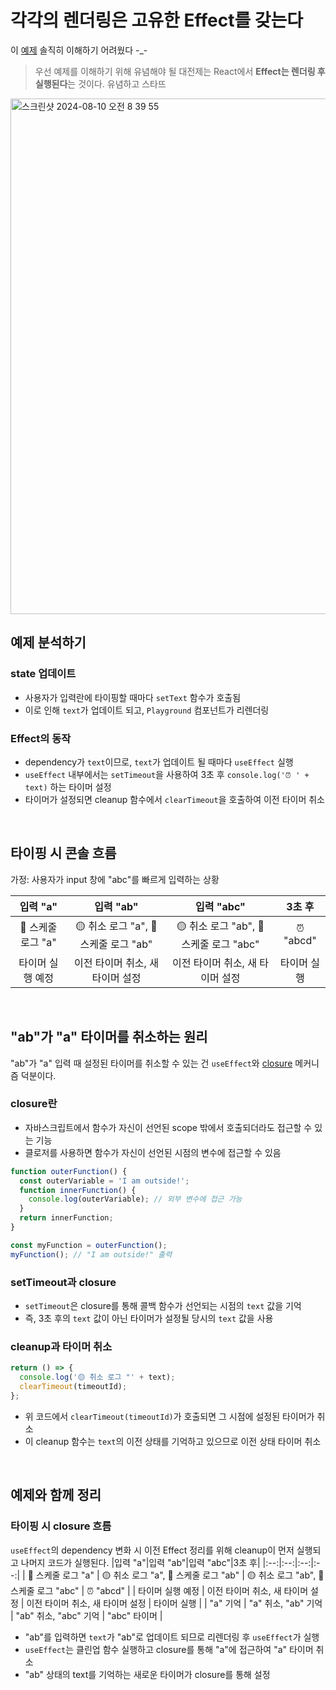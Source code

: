 # 각각의 렌더링은 고유한 Effect를 갖는다
이 [예제](https://codesandbox.io/s/vlrxty?file=/src/App.js&utm_medium=sandpack) 솔직히 이해하기 어려웠다 -_-
> 우선 예제를 이해하기 위해 유념해야 될 대전제는 React에서 **Effect는 렌더링 후 실행된다**는 것이다. 유념하고 스타뜨

<img width="825" alt="스크린샷 2024-08-10 오전 8 39 55" src="https://github.com/user-attachments/assets/95ff9752-8ba9-4902-b06e-089508eedca8">

## 예제 분석하기
### state 업데이트
- 사용자가 입력란에 타이핑할 때마다 `setText` 함수가 호출됨
- 이로 인해 `text`가 업데이트 되고, `Playground` 컴포넌트가 리렌더링
### Effect의 동작
- dependency가 `text`이므로, `text`가 업데이트 될 때마다 `useEffect` 실행
- `useEffect` 내부에서는 `setTimeout`을 사용하여 3초 후 `console.log('⏰ ' + text)` 하는 타이머 설정
- 타이머가 설정되면 cleanup 함수에서 `clearTimeout`을 호출하여 이전 타이머 취소

<br />

## 타이핑 시 콘솔 흐름
가정: 사용자가 input 창에 "abc"를 빠르게 입력하는 상황

|입력 "a"|입력 "ab"|입력 "abc"|3초 후|
|:--:|:--:|:--:|:--:|
| 🔵 스케줄 로그 "a" | 🟡 취소 로그 "a", 🔵 스케줄 로그 "ab" | 🟡 취소 로그 "ab", 🔵 스케줄 로그 "abc" | ⏰ "abcd" |
| 타이머 실행 예정 | 이전 타이머 취소, 새 타이머 설정 | 이전 타이머 취소, 새 타이머 설정 | 타이머 실행 |

<br />

## "ab"가 "a" 타이머를 취소하는 원리
"ab"가 "a" 입력 때 설정된 타이머를 취소할 수 있는 건 `useEffect`와 [closure](https://developer.mozilla.org/en-US/docs/Web/JavaScript/Closures) 메커니즘 덕분이다.
### closure란
- 자바스크립트에서 함수가 자신이 선언된 scope 밖에서 호출되더라도 접근할 수 있는 기능
- 클로저를 사용하면 함수가 자신이 선언된 시점의 변수에 접근할 수 있음
```javascript
function outerFunction() {
  const outerVariable = 'I am outside!';
  function innerFunction() {
    console.log(outerVariable); // 외부 변수에 접근 가능
  }
  return innerFunction;
}

const myFunction = outerFunction();
myFunction(); // "I am outside!" 출력
```
### setTimeout과 closure
- `setTimeout`은 closure를 통해 콜백 함수가 선언되는 시점의 `text` 값을 기억
- 즉, 3초 후의 `text` 값이 아닌 타이머가 설정될 당시의 `text` 값을 사용
### cleanup과 타이머 취소
```javascript
return () => {
  console.log('🟡 취소 로그 "' + text);
  clearTimeout(timeoutId);
};
```
- 위 코드에서 `clearTimeout(timeoutId)`가 호출되면 그 시점에 설정된 타이머가 취소
- 이 cleanup 함수는 `text`의 이전 상태를 기억하고 있으므로 이전 상태 타이머 취소

<br />

## 예제와 함께 정리
### 타이핑 시 closure 흐름
`useEffect`의 dependency 변화 시 이전 Effect 정리를 위해 cleanup이 먼저 실행되고 나머지 코드가 실행된다.
|입력 "a"|입력 "ab"|입력 "abc"|3초 후|
|:--:|:--:|:--:|:--:|
| 🔵 스케줄 로그 "a" | 🟡 취소 로그 "a", 🔵 스케줄 로그 "ab" | 🟡 취소 로그 "ab", 🔵 스케줄 로그 "abc" | ⏰ "abcd" |
| 타이머 실행 예정 | 이전 타이머 취소, 새 타이머 설정 | 이전 타이머 취소, 새 타이머 설정 | 타이머 실행 |
| "a" 기억 | "a" 취소, "ab" 기억 | "ab" 취소, "abc" 기억 | "abc" 타이머 |
- "ab"를 입력하면 `text`가 "ab"로 업데이트 되므로 리렌더링 후 `useEffect`가 실행
- `useEffect`는 클린업 함수 실행하고 closure를 통해 "a"에 접근하여 "a" 타이머 취소
- "ab" 상태의 text를 기억하는 새로운 타이머가 closure를 통해 설정
